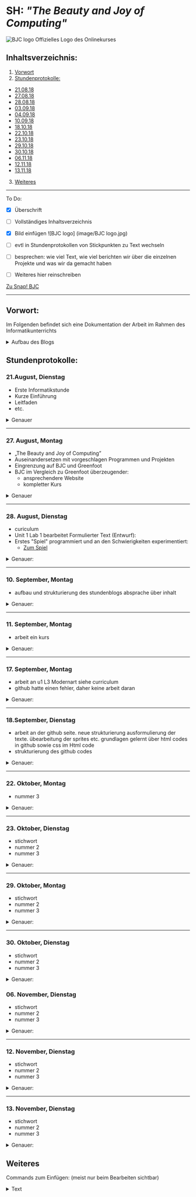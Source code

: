 # SH: _"The Beauty and Joy of Computing"_  
![BJC logo](https://pbs.twimg.com/profile_images/378800000439621166/b23cdc47c76b3d78561b91ffc9705183_400x400.png)
Offizielles Logo des Onlinekurses
## Inhaltsverzeichnis:
1. [Vorwort](#h1)
2. [Stundenprotokolle:](#h2)
 * [21.08.18](#s1)
 * [27.08.18](#s2)
 * [28.08.18](#s3)
 * [03.09.18](#s4)
 * [04.09.18](#s5)
 * [10.09.18](#s6)
 * [18.10.18](#s7)
 * [22.10.18](#s8)
 * [23.10.18](#s9)
 * [29.10.18](#s10)
 * [30.10.18](#s11)
 * [06.11.18](#s12)
 * [12.11.18](#s13)
 * [13.11.18](#s14)
3. [Weiteres](#h3)

---------------------------------------------------
To Do: 
- [x] Überschrift
- [ ] Vollständiges Inhaltsverzeichnis
- [x] Bild einfügen ![BJC logo] (image/BJC logo.jpg)
- [ ] evtl in Stundenprotokollen von Stickpunkten zu Text wechseln
- [ ] besprechen: wie viel Text, wie viel berichten wir über die einzelnen Projekte und was wir da gemacht haben
- [ ] Weiteres hier reinschreiben 

        
[Zu Snap! BJC](http://snap.berkeley.edu/run)

----------------------------------------------------      
             
## Vorwort: <a name="h1"></a>
Im Folgenden befindet sich eine Dokumentation der Arbeit im Rahmen des Informatikunterrichts
<details>
  <summary>Aufbau des Blogs</summary>
Jedes Stundenprotokoll enthält, zur besseren Übersicht, eine Kurzfassung in Form von Stichpunkten. In Form eines Sprites lässt sich eine detaillierte Beschreibung der Stunde öffnen. 
</details>

## Stundenprotokolle: <a name="h2"></a>         
### 21.August, Dienstag <a name="s1"></a>

 * Erste Informatikstunde
  * Kurze Einführung
  * Leitfaden
  * etc.
<details>
  <summary>Genauer</summary>      
Heute hatten wir unsere erste Informatikstunde. Herr Buhl hat uns eine Einführung in den Informatikunterricht und sein Unterrichtskonzept gegeben. In seinem Leitfaden waren einige Programme vorgeschlagen, von denen uns **"Greenfoot"** und **"The beauty and Joy of Computing"** _(im folgenden **"BJC"**)_ am meisten zusagten. Wir haben die Stunde am Dienstag dann dafür verwendet uns mit BJC und der in diesem Kurs verwendeten Programmiersprache **SNAP!** auseinanderzusetzen. Wir haben vor allem versucht uns etwas mit dem Editor vertraut zu machen und haben dann auch Testweise mit der ersten Lektion begonnen. Diese kurze Zeit hat uns schon so viel Spaß gemacht, dass wir beschlossen, uns in der nächsten Stunde weiter mit BJC zu beschäftigen. Trotzdem haben wir uns beide vorgenommen, bis nächste Woche zuhause noch ein paar Informationen über Alternativen _(vor allem Greenfoot)_ einzuholen und diese auszuprobieren.
        </details>

---------------------------------------------------

### 27. August, Montag <a name="s2"></a>
  * „The Beauty and Joy of Computing”
  * Auseinandersetzen mit vorgeschlagen Programmen und Projekten
  * Eingrenzung auf BJC und Greenfoot
  * BJC im Vergleich zu Greenfoot überzeugender:
    * ansprechendere Website
    * kompletter Kurs
<details>
  <summary>Genauer</summary>
       Wir haben uns heute endgültig dafür entschieden, bei BJC zu bleiben. Überzeugt haben uns vor allem die ansprechende Website und der komplettere und auch anfängerfreundliche Kurs. Da wir beide wenig Vorkenntnisse im Programmieren haben und beide bisher nur die "Nutzerseite" kennen, schien uns der Beginn mit BJC eine gute Idee, da der Kurs verspricht, gerade für Schüler konzipiert zu sein, die wenig bis keine Vorkenntisse auf diesem Gebiet zu haben.
Wir haben dann auch direkt mit dem Kurs und **Unit 1 Lab 1** begonnen. Nachdem wir einen Account erstellt und uns eingeloggt haben, haben wir damit begonnen unsere erste Spielfigur, ein "Sprite" zu erstellen. Dafür haben wir aus den vorgegebenen Kostümen das "Alonzo" Kostüm ausgewählt und es als Bild für unser Sprite ausgewählt<details>
        <summary>Sprite</summary>
Ein Sprite (engl. unter anderem für ein Geistwesen, Kobold) ist ein Grafikobjekt, das von der Grafikhardware über das Hintergrundbild bzw. den restlichen Inhalt der Bildschirmanzeige eingeblendet wird. Die Positionierung wird dabei komplett von der Grafikhardware erledigt. (- Wikipedia)
Wir haben zwei dieser Alonzo Costums erstellt und so editiert, dass Alonzo sich umdreht, wenn er angeklickt wird.
        <br><br>
<p align="right"><img width="202" alt="change costum Alonzo" src="https://user-images.githubusercontent.com/42579272/44869057-e314f300-ac8c-11e8-8cf1-21375b44c34d.png"></p>
</details>
</details>
 

---------------------------------------------------

 ### 28. August, Dienstag <a name="s3"></a>
  * curiculum
  * Unit 1 Lab 1 bearbeitet
  Formulierter Text (Entwurf):
  * Erstes "Spiel" programmiert und an den Schwierigkeiten experimentiert:
    * [Zum Spiel](https://snap.berkeley.edu/snapsource/snap.html#present:Username=stormann1&ProjectName=U1L1%20Alonso)
<details>
  <summary>Genauer:</summary>
        Dies ist ein Blindtext, der zum Testen des Textformates dient. Hier kommt später ein Fließtext über das jeweilige Stundenprotokoll rein. abcdefghijklmnopqrstuvwxyzABCDEFGHIJKLMNOPQRSTUVWXYZ!"§"$%&/()=? 
 </details>
    
---------------------------------------------------
 
 ### 10. September, Montag <a name="s4"></a>
  * aufbau und strukturierung des stundenblogs absprache über inhalt 
 <details>
  <summary>Genauer:</summary>
        Dies ist ein Blindtext, der zum Testen des Textformates dient. Hier kommt später ein Fließtext über das jeweilige Stundenprotokoll rein. abcdefghijklmnopqrstuvwxyzABCDEFGHIJKLMNOPQRSTUVWXYZ!"§"$%&/()=? 
 </details>
 
---------------------------------------------------
 
 ### 11. September, Montag <a name="s5"></a>
 * arbeit ein kurs

 <details>
  <summary>Genauer:</summary>
        Dies ist ein Blindtext, der zum Testen des Textformates dient. Hier kommt später ein Fließtext über das jeweilige Stundenprotokoll rein. abcdefghijklmnopqrstuvwxyzABCDEFGHIJKLMNOPQRSTUVWXYZ!"§"$%&/()=? 
 </details>
 
---------------------------------------------------

 ### 17. September, Montag <a name="s6"></a>
 * arbeit an u1 L3 Modernart siehe curriculum
 * github hatte einen fehler, daher keine arbeit daran
 <details>
  <summary>Genauer:</summary>
        Dies ist ein Blindtext, der zum Testen des Textformates dient. Hier kommt später ein Fließtext über das jeweilige Stundenprotokoll rein. abcdefghijklmnopqrstuvwxyzABCDEFGHIJKLMNOPQRSTUVWXYZ!"§"$%&/()=? 
 </details>
 
---------------------------------------------------
 
 ### 18.September, Dienstag <a name="s7"></a>

 * arbeit an der github seite. neue strukturierung ausformulierung der texte. übearbeitung der sprites etc. grundlagen gelernt über html codes in github sowie css im Html code
 * strukturierung des github codes 
 <details>
  <summary>Genauer:</summary>
        Dies ist ein Blindtext, der zum Testen des Textformates dient. Hier kommt später ein Fließtext über das jeweilige Stundenprotokoll rein. abcdefghijklmnopqrstuvwxyzABCDEFGHIJKLMNOPQRSTUVWXYZ!"§"$%&/()=? 
 </details>     <hr>

 
  ### 22. Oktober, Montag <a name="s8"></a>
 
 * nummer 3
 <details>
  <summary>Genauer:</summary>
        Dies ist ein Blindtext, der zum Testen des Textformates dient. Hier kommt später ein Fließtext über das jeweilige Stundenprotokoll rein. abcdefghijklmnopqrstuvwxyzABCDEFGHIJKLMNOPQRSTUVWXYZ!"§"$%&/()=? 
 </details>
 
---------------------------------------------------
 
  ### 23. Oktober, Dienstag <a name="s9"></a>
 * stichwort
 * nummer 2
 * nummer 3
 <details>
  <summary>Genauer:</summary>
        Dies ist ein Blindtext, der zum Testen des Textformates dient. Hier kommt später ein Fließtext über das jeweilige Stundenprotokoll rein. abcdefghijklmnopqrstuvwxyzABCDEFGHIJKLMNOPQRSTUVWXYZ!"§"$%&/()=? 
 </details>
 
---------------------------------------------------
 
 ### 29. Oktober, Montag <a name="s10"></a>
 * stichwort
 * nummer 2
 * nummer 3
 <details>
  <summary>Genauer:</summary>
        Dies ist ein Blindtext, der zum Testen des Textformates dient. Hier kommt später ein Fließtext über das jeweilige Stundenprotokoll rein. abcdefghijklmnopqrstuvwxyzABCDEFGHIJKLMNOPQRSTUVWXYZ!"§"$%&/()=? 
 </details>
 
---------------------------------------------------

 ### 30. Oktober, Dienstag <a name="s11"></a>
 * stichwort
 * nummer 2
 * nummer 3
 <details>
  <summary>Genauer:</summary>
        Dies ist ein Blindtext, der zum Testen des Textformates dient. Hier kommt später ein Fließtext über das jeweilige Stundenprotokoll rein. abcdefghijklmnopqrstuvwxyzABCDEFGHIJKLMNOPQRSTUVWXYZ!"§"$%&/()=? 
 </details>
 

### 06. November, Dienstag <a name="s12"></a>
 * stichwort
 * nummer 2
 * nummer 3
 <details>
  <summary>Genauer:</summary>
        Dies ist ein Blindtext, der zum Testen des Textformates dient. Hier kommt später ein Fließtext über das jeweilige Stundenprotokoll rein. abcdefghijklmnopqrstuvwxyzABCDEFGHIJKLMNOPQRSTUVWXYZ!"§"$%&/()=? 
 </details>
 
---------------------------------------------------

### 12. November, Dienstag <a name="s13"></a>
 * stichwort
 * nummer 2
 * nummer 3
 <details>
  <summary>Genauer:</summary>
        Dies ist ein Blindtext, der zum Testen des Textformates dient. Hier kommt später ein Fließtext über das jeweilige Stundenprotokoll rein. abcdefghijklmnopqrstuvwxyzABCDEFGHIJKLMNOPQRSTUVWXYZ!"§"$%&/()=? 
 </details>  <hr>
 
 ### 13. November, Dienstag <a name="s14"></a>
 * stichwort
 * nummer 2
 * nummer 3
 <details>
  <summary>Genauer:</summary>
        Dies ist ein Blindtext, der zum Testen des Textformates dient. Hier kommt später ein Fließtext über das jeweilige Stundenprotokoll rein. abcdefghijklmnopqrstuvwxyzABCDEFGHIJKLMNOPQRSTUVWXYZ!"§"$%&/()=? 
 </details>
 
 
 
  ## Weiteres <a name="h3"></a>
  Commands zum Einfügen: (meist nur beim Bearbeiten sichtbar) 
<details>
  <summary>Text</summary>   
</details>
